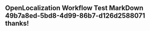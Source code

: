 <properties
ms.topic="hero-topic1"
ms.test1="hero-topic"
ms.test2="test"/>

## OpenLocalization Workflow Test MarkDown 49b7a8ed-5bd8-4d99-86b7-d126d2588071 thanks!

